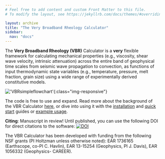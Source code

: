 ```yaml
---
# Feel free to add content and custom Front Matter to this file.
# To modify the layout, see https://jekyllrb.com/docs/themes/#overriding-theme-defaults

layout: archive
title: "The Very Broadband Rheology Calculator"
sidebar:
  nav: "docs"
---
```

The **Very Broadband Rheology (VBR)** Calculator is a **very** flexible framework for calculating mechanical properties (e.g., viscosity, shear wave velocity, intrinsic attenuation) across the entire band of geophysical time scales from seismic wave propagation to convection, as functions of input thermodynamic state variables (e.g., temperature, pressure, melt fraction, grain size) using a wide range of experimentally derived constitutive models.

!['VBRsimpleflowchart'](/vbr/assets/images/VBRsimpleFlowchart.png){:class="img-responsive"}

The code is free to use and expand. Read more about the background of the VBR Calculator [here](/vbr/about/), or dive into using it with the [installation](/vbr/gettingstarted/installation/) and [quick start](/vbr/gettingstarted/) guides or [example usage](/vbr/examples/).

**Citing**: Manuscript in review! Until published, you can use the following DOI for direct citations to the software:
[![DOI](https://zenodo.org/badge/225459902.svg)](https://zenodo.org/badge/latestdoi/225459902)

The VBR Calculator has been developed with funding from the following NSF grants (PI Holtzman unless otherwise noted): EAR 1736165 (Earthscope, co-PI C. Havlin), EAR 13-15254 (Geophysics, PI J. Davis), EAR 1056332 (Geophysics- CAREER).  
